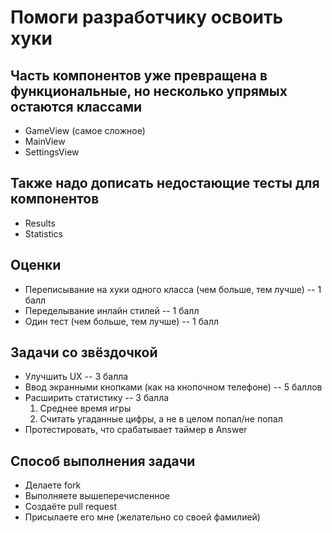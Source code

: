 # Помоги разработчику освоить хуки

## Часть компонентов уже превращена в функциональные, но несколько упрямых остаются классами
* GameView (самое сложное)
* MainView
* SettingsView

## Также надо дописать недостающие тесты для компонентов
* Results
* Statistics

## Оценки
* Переписывание на хуки одного класса (чем больше, тем лучше) -- 1 балл
* Переделывание инлайн стилей -- 1 балл
* Один тест (чем больше, тем лучше) -- 1 балл

## Задачи со звёздочкой
* Улучшить UX -- 3 балла
* Ввод экранными кнопками (как на кнопочном телефоне) -- 5 баллов
* Расширить статистику -- 3 балла
  1. Среднее время игры
  2. Считать угаданные цифры, а не в целом попал/не попал
* Протестировать, что срабатывает таймер в Answer

## Способ выполнения задачи
* Делаете fork
* Выполняете вышеперечисленное
* Создаёте pull request
* Присылаете его мне (желательно со своей фамилией)
